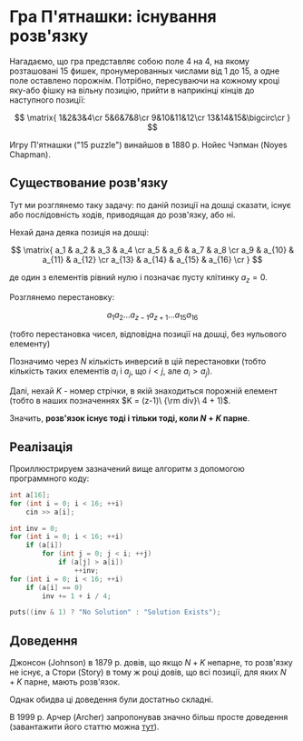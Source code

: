 # Гра П'ятнашки: існування розв'язку

Нагадаємо, що гра представляє собою поле $4$ на $4$, на якому розташовані $15$ фишек, пронумерованных числами від $1$ до $15$, а одне поле оставлено порожнім. Потрібно, пересуваючи на кожному кроці яку-або фішку на вільну позицію, прийти в наприкінці кінців до наступного позиції:

$$
\matrix{
1&2&3&4\cr
5&6&7&8\cr
9&10&11&12\cr
13&14&15&\bigcirc\cr
}
$$

Игру П'ятнашки ("15 puzzle") винайшов в 1880 р. Нойес Чэпман (Noyes Chapman).

## Существование розв'язку

Тут ми розглянемо таку задачу: по даній позиції на дошці сказати, існує або послідовність ходів, приводящая до розв'язку, або ні.

Нехай дана деяка позиція на дошці:

$$
\matrix{
a_1 & a_2 & a_3 & a_4 \cr 
a_5 & a_6 & a_7 & a_8 \cr 
a_9 & a_{10} & a_{11} & a_{12} \cr 
a_{13} & a_{14} & a_{15} & a_{16} \cr 
}
$$

де один з елементів рівний нулю і позначає пусту клітинку $a_z = 0$.

Розглянемо перестановку:

$$
a_1 a_2 \ldots a_{z-1} a_{z+1} \ldots a_{15} a_{16}
$$

(тобто перестановка чисел, відповідна позиції на дошці, без нульового елементу)

Позначимо через $N$ кількість инверсий в цій перестановки (тобто кількість таких елементів $a_i$ і $a_j$, що $i < j$, але $a_i > a_j$).

Далі, нехай $K$ - номер стрічки, в якій знаходиться порожній елемент (тобто в наших позначеннях $K = (z-1)\ {\rm div}\ 4 + 1)$.

Значить, **розв'язок існує тоді і тільки тоді, коли $N+K$ парне**.

## Реалізація

Проиллюстрируем зазначений вище алгоритм з допомогою программного коду:
<!--- TODO: specify code snippet id -->
``` cpp
int a[16];
for (int i = 0; i < 16; ++i)
    cin >> a[i];

int inv = 0;
for (int i = 0; i < 16; ++i)
    if (a[i])
        for (int j = 0; j < i; ++j)
            if (a[j] > a[i])
                ++inv;
for (int i = 0; i < 16; ++i)
    if (a[i] == 0)
        inv += 1 + i / 4;

puts((inv & 1) ? "No Solution" : "Solution Exists");
```

## Доведення

Джонсон (Johnson) в 1879 р. довів, що якщо $N+K$ непарне, то розв'язку не існує, а Стори (Story) в тому ж році довів, що всі позиції, для яких $N+K$ парне, мають розв'язок.

Однак обидва ці доведення були достатньо складні.

В 1999 р. Арчер (Archer) запропонував значно більш просте доведення (завантажити його статтю можна [тут](http://www.cs.cmu.edu/afs/cs/academic/class/15859-f01/www/notes/15-puzzle.pdf)).
